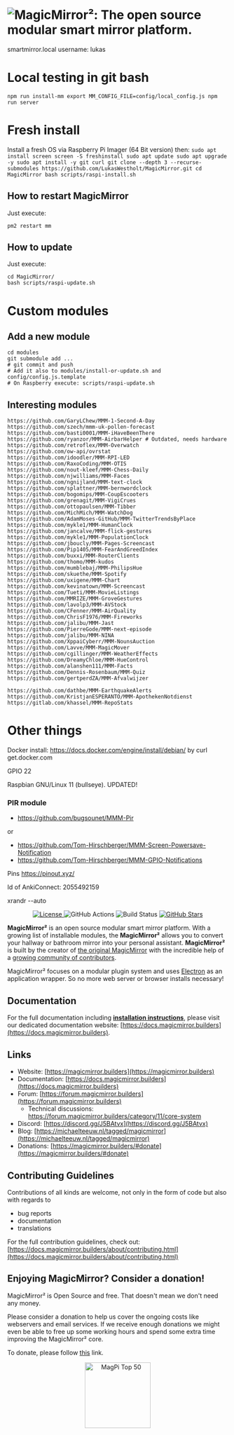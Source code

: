 # ![MagicMirror²: The open source modular smart mirror platform.](.github/header.png)

smartmirror.local
username: lukas

# Local testing in git bash
``
npm run install-mm
export MM_CONFIG_FILE=config/local_config.js
npm run server
``

# Fresh install

Install a fresh OS via Raspberry Pi Imager (64 Bit version) then:
``
sudo apt install screen
screen -S freshinstall
sudo apt update
sudo apt upgrade -y
sudo apt install -y git curl
git clone --depth 3 --recurse-submodules https://github.com/LukasWestholt/MagicMirror.git
cd MagicMirror
bash scripts/raspi-install.sh
``

## How to restart MagicMirror

Just execute:
```
pm2 restart mm
```

## How to update

Just execute:
```
cd MagicMirror/
bash scripts/raspi-update.sh
```

# Custom modules

## Add a new module

```
cd modules
git submodule add ...
# git commit and push
# Add it also to modules/install-or-update.sh and config/config.js.template
# On Raspberry execute: scripts/raspi-update.sh
```

## Interesting modules

```
https://github.com/GaryLChew/MMM-1-Second-A-Day
https://github.com/szech/mmm-uk-pollen-forecast
https://github.com/basti0001/MMM-iHaveBeenThere
https://github.com/ryanzor/MMM-AirbarHelper # Outdated, needs hardware
https://github.com/retroflex/MMM-Overwatch
https://github.com/ow-api/ovrstat
https://github.com/idoodler/MMM-RPI-LED
https://github.com/RaxoCoding/MMM-OTIS
https://github.com/nout-kleef/MMM-Chess-Daily
https://github.com/njwilliams/MMM-Faces
https://github.com/ngnijland/MMM-text-clock
https://github.com/splattner/MMM-bernwordclock
https://github.com/bogomips/MMM-CoupEscooters
https://github.com/grenagit/MMM-VigiCrues
https://github.com/ottopaulsen/MMM-Tibber
https://github.com/MichMich/MMM-WatchDog
https://github.com/AdamMoses-GitHub/MMM-TwitterTrendsByPlace
https://github.com/mykle1/MMM-HumanClock
https://github.com/jancalve/MMM-flick-gestures
https://github.com/mykle1/MMM-PopulationClock
https://github.com/jboucly/MMM-Pages-Screencast
https://github.com/Pip1405/MMM-FearAndGreedIndex
https://github.com/buxxi/MMM-RouterClients
https://github.com/thomo/MMM-kudos
https://github.com/mumblebaj/MMM-PhilipsHue
https://github.com/skuethe/MMM-Spotify
https://github.com/uxigene/MMM-Chart
https://github.com/kevinatown/MMM-Screencast
https://github.com/Tueti/MMM-MovieListings
https://github.com/MMRIZE/MMM-GroveGestures
https://github.com/lavolp3/MMM-AVStock
https://github.com/CFenner/MMM-AirQuality
https://github.com/ChrisF1976/MMM-Fireworks
https://github.com/jalibu/MMM-Jast
https://github.com/PierreGode/MMM-next-episode
https://github.com/jalibu/MMM-NINA
https://github.com/XppaiCyberr/MMM-NounsAuction
https://github.com/Lavve/MMM-MagicMover
https://github.com/cgillinger/MMM-WeatherEffects
https://github.com/DreamyChloe/MMM-HueControl
https://github.com/alanshen111/MMM-Facts
https://github.com/Dennis-Rosenbaum/MMM-Quiz
https://github.com/gertperdZA/MMM-Afvalwijzer

https://github.com/dathbe/MMM-EarthquakeAlerts
https://github.com/KristjanESPERANTO/MMM-ApothekenNotdienst
https://gitlab.com/khassel/MMM-RepoStats
```

# Other things

Docker install: https://docs.docker.com/engine/install/debian/ by curl get.docker.com

GPIO 22

Raspbian GNU/Linux 11 (bullseye). UPDATED!


### PIR module
- https://github.com/bugsounet/MMM-Pir

or

- https://github.com/Tom-Hirschberger/MMM-Screen-Powersave-Notification
- https://github.com/Tom-Hirschberger/MMM-GPIO-Notifications


Pins https://pinout.xyz/

Id of AnkiConnect: 2055492159


xrandr --auto



<p style="text-align: center">
  <a href="https://choosealicense.com/licenses/mit">
  <img src="https://img.shields.io/badge/license-MIT-blue.svg" alt="License">
 </a>
 <img src="https://img.shields.io/github/actions/workflow/status/magicmirrororg/magicmirror/automated-tests.yaml" alt="GitHub Actions">
 <img src="https://img.shields.io/github/check-runs/magicmirrororg/magicmirror/master" alt="Build Status">
 <a href="https://github.com/MagicMirrorOrg/MagicMirror">
  <img src="https://img.shields.io/github/stars/magicmirrororg/magicmirror?style=social" alt="GitHub Stars">
 </a>
</p>

**MagicMirror²** is an open source modular smart mirror platform. With a growing list of installable modules, the **MagicMirror²** allows you to convert your hallway or bathroom mirror into your personal assistant. **MagicMirror²** is built by the creator of [the original MagicMirror](https://michaelteeuw.nl/tagged/magicmirror) with the incredible help of a [growing community of contributors](https://github.com/MagicMirrorOrg/MagicMirror/graphs/contributors).

MagicMirror² focuses on a modular plugin system and uses [Electron](https://www.electronjs.org/) as an application wrapper. So no more web server or browser installs necessary!

## Documentation

For the full documentation including **[installation instructions](https://docs.magicmirror.builders/getting-started/installation.html)**, please visit our dedicated documentation website: [https://docs.magicmirror.builders](https://docs.magicmirror.builders).

## Links

- Website: [https://magicmirror.builders](https://magicmirror.builders)
- Documentation: [https://docs.magicmirror.builders](https://docs.magicmirror.builders)
- Forum: [https://forum.magicmirror.builders](https://forum.magicmirror.builders)
  - Technical discussions: <https://forum.magicmirror.builders/category/11/core-system>
- Discord: [https://discord.gg/J5BAtvx](https://discord.gg/J5BAtvx)
- Blog: [https://michaelteeuw.nl/tagged/magicmirror](https://michaelteeuw.nl/tagged/magicmirror)
- Donations: [https://magicmirror.builders/#donate](https://magicmirror.builders/#donate)

## Contributing Guidelines

Contributions of all kinds are welcome, not only in the form of code but also with regards to

- bug reports
- documentation
- translations

For the full contribution guidelines, check out: [https://docs.magicmirror.builders/about/contributing.html](https://docs.magicmirror.builders/about/contributing.html)

## Enjoying MagicMirror? Consider a donation!

MagicMirror² is Open Source and free. That doesn't mean we don't need any money.

Please consider a donation to help us cover the ongoing costs like webservers and email services.
If we receive enough donations we might even be able to free up some working hours and spend some extra time improving the MagicMirror² core.

To donate, please follow [this](https://www.paypal.com/cgi-bin/webscr?cmd=_s-xclick&hosted_button_id=G5D8E9MR5DTD2&source=url) link.

<p style="text-align: center">
  <a href="https://forum.magicmirror.builders/topic/728/magicmirror-is-voted-number-1-in-the-magpi-top-50"><img src="https://magicmirror.builders/img/magpi-best-watermark-custom.png" width="150" alt="MagPi Top 50"></a>
</p>
